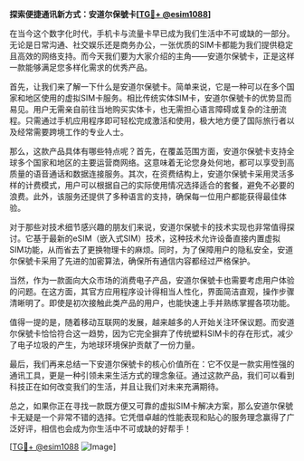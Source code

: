 **探索便捷通讯新方式：安道尔保號卡[[TG💪+ @esim1088](https://t.me/s/esim1088)]**

在当今这个数字化时代，手机卡与流量卡早已成为我们生活中不可或缺的一部分。无论是日常沟通、社交娱乐还是商务办公，一张优质的SIM卡都能为我们提供稳定且高效的网络支持。而今天我们要为大家介绍的主角——安道尔保號卡，正是这样一款能够满足您多样化需求的优秀产品。

首先，让我们来了解一下什么是安道尔保號卡。简单来说，它是一种可以在多个国家和地区使用的虚拟SIM卡服务。相比传统实体SIM卡，安道尔保號卡的优势显而易见。用户无需亲自前往当地购买实体卡，也无需担心语言障碍或复杂的注册流程。只需通过手机应用程序即可轻松完成激活和使用，极大地方便了国际旅行者以及经常需要跨境工作的专业人士。

那么，这款产品具体有哪些特点呢？首先，在覆盖范围方面，安道尔保號卡支持全球多个国家和地区的主要运营商网络。这意味着无论您身处何地，都可以享受到高质量的语音通话和数据连接服务。其次，在资费结构上，安道尔保號卡采用灵活多样的计费模式，用户可以根据自己的实际使用情况选择适合的套餐，避免不必要的浪费。此外，该服务还提供了多种语言的支持，确保每一位用户都能获得最佳体验。

对于那些对技术细节感兴趣的朋友们来说，安道尔保號卡的技术实现也非常值得探讨。它基于最新的eSIM（嵌入式SIM）技术，这种技术允许设备直接内置虚拟SIM功能，从而省去了更换物理卡的麻烦。同时，为了保障用户的隐私安全，安道尔保號卡采用了先进的加密算法，确保所有通信内容都经过严格保护。

当然，作为一款面向大众市场的消费电子产品，安道尔保號卡也需要考虑用户体验的问题。在这方面，其官方应用程序设计得相当人性化，界面简洁直观，操作步骤清晰明了。即使是初次接触此类产品的用户，也能快速上手并熟练掌握各项功能。

值得一提的是，随着移动互联网的发展，越来越多的人开始关注环保议题。而安道尔保號卡恰恰符合这一趋势，因为它完全摒弃了传统塑料SIM卡的存在形式，减少了电子垃圾的产生，为地球环境保护贡献了一份力量。

最后，我们再来总结一下安道尔保號卡的核心价值所在：它不仅是一款实用性强的通讯工具，更是一种引领未来生活方式的理念象征。通过这款产品，我们可以看到科技正在如何改变我们的生活，并且让我们对未来充满期待。

总之，如果你正在寻找一款既方便又可靠的虚拟SIM卡解决方案，那么安道尔保號卡无疑是一个非常不错的选择。它凭借卓越的性能表现和贴心的服务理念赢得了广泛好评，相信也会成为你生活中不可或缺的好帮手！

[[TG💪+ @esim1088](https://t.me/s/esim1088) ![Image](https://i.postimg.cc/4NQfJmqS/Snipaste-2025-05-13-00-14-12.png)]